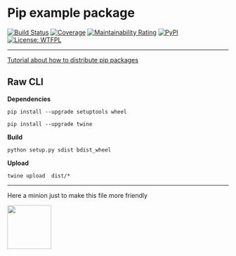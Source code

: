 # Pip example package 

[![Build Status](https://travis-ci.org/revuel/pip-example-pkg-revuel.svg?branch=master)](https://travis-ci.org/revuel/pip-example-pkg-revuel) 
[![Coverage](https://sonarcloud.io/api/project_badges/measure?project=revuel_pip-example-pkg-revuel&metric=coverage)](https://sonarcloud.io/dashboard?id=revuel_pip-example-pkg-revuel)
[![Maintainability Rating](https://sonarcloud.io/api/project_badges/measure?project=revuel_pip-example-pkg-revuel&metric=sqale_rating)](https://sonarcloud.io/dashboard?id=revuel_pip-example-pkg-revuel)
[![PyPI](https://img.shields.io/pypi/v/pip-example-pkg-revuel?color=purple&label=latest)](https://pypi.org/project/pip-example-pkg-revuel/)
[![License: WTFPL](https://img.shields.io/badge/License-WTFPL-brightgreen.svg)](http://www.wtfpl.net/about/)

---

[Tutorial about how to distribute pip packages](https://packaging.python.org/tutorials/packaging-projects/)

## Raw CLI
**Dependencies**

`pip install --upgrade setuptools wheel`

`pip install --upgrade twine`

**Build**

`python setup.py sdist bdist_wheel`

**Upload**

`twine upload  dist/*`

---

Here a minion just to make this file more friendly

[<img src="https://upload.wikimedia.org/wikipedia/commons/f/fe/Minion_%28example%29.svg" width="100"/>](image.png)
